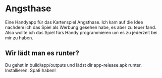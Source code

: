# Angsthase

Eine Handyapp für das Kartenspiel Angsthase.
Ich kam auf die Idee nachdem ich das Spiel als Werbung gesehen habe, es aber zu teuer fand. Also wollte ich das Spiel fürs Handy programmieren um es zu jederzeit bei mir zu haben.

## Wir lädt man es runter?
Du gehst in 
build/app/outputs
und lädst dir app-release.apk runter.
Installieren. Spaß haben!

